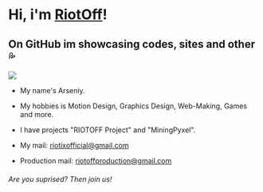 # Hi, i'm [RiotOff]!
## On GitHub im showcasing codes, sites and other💦

![](https://komarev.com/ghpvc/?username=RIOTOFF)

- My name's Arseniy.

- My hobbies is Motion Design, Graphics Design, Web-Making, Games and more.

- I have projects "RIOTOFF Project" and "MiningPyxel".

- My mail: riotixofficial@gmail.com

- Production mail: riotoffproduction@gmail.com

###### Are you suprised? Then join us!

<!-- dark -->

[RiotOff]: https://riotoff.ml
